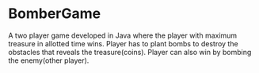 # BomberGame
A two player game developed in Java where the player with maximum treasure in allotted time wins.
Player has to plant bombs to destroy the obstacles that reveals the treasure(coins).
Player can also win by bombing the enemy(other player).
